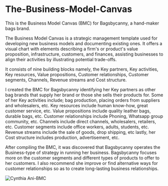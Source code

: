 # The-Business-Model-Canvas
This is the Business Model Canvas (BMC) for Bagsbycanny, a hand-maker bags brand.

The Business Model Canvas is a strategic management template used for developing new business models and documenting existing ones. It offers a visual chart with elements describing a firm's or product's value proposition, infrastructure, customers, and finances, assisting businesses to align their activities by illustrating potential trade-offs.

It consists of nine building blocks namely, the Key partners, Key activities, Key resources, Value propositions, Customer relationships, Customer segments, Channels, Revenue streams and Cost structure.

I created the BMC for Bagsbycanny identifying her Key partners as other bag brands that supply her brand or those she sells their products for. Some of her Key activities include; bag production, placing orders from suppliers and wholesalers, etc. Key resources include human know-how, great customer service, etc. Value propositions include quality leather bags, durable bags, etc. Customer relationships include Phoning, Whatsapp group community, etc. Channels include direct channels, wholesalers, retailers, etc. Customer segments include office workers, adults, students, etc. Revenue streams include the sale of goods, drop shipping, etc lastly, her Cost structure includes production, advertisement, etc.

After compiling the BMC, it was discovered that Bagsbycanny operates the Business-type of strategy in running her business. Bagsbycanny focuses more on the customer segments and different types of products to offer to her customers. I also recommend she improve or find alternative ways for customer relationships so as to create long-lasting business relationships.

![Cynthia Ani-BMC](https://user-images.githubusercontent.com/94903456/205034559-d9cf6ed3-457f-4c5f-a281-02ff602c6977.png)
